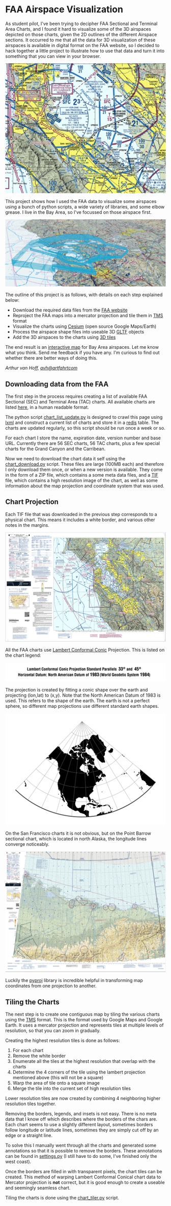 FAA Airspace Visualization
==========================

As student pilot, I've been trying to decipher FAA Sectional and Terminal Area Charts, and I found it hard to visualize some of the 3D airspaces depicted on those charts, given the 2D outlines of the different Airspace sections. It occurred to me that all the data for 3D visualization of these airspaces is available in digital format on the FAA website, so I decided to hack together a little project to illustrate how to use that data and turn it into something that you can view in your browser.

![San Francisco TAC](/imgs/San_Francisco_TAC.png)

This project shows how I used the FAA data to visualize some airspaces using a bunch of python scripts, a wide variety of libraries, and some elbow grease. I live in the Bay Area, so I've focussed on those airspace first.

![San Francisco Airspace](/imgs/SFO_airspace.png)

The outline of this project is as follows, with details on each step explained below:
* Download the required data files from the [FAA website](https://www.faa.gov/air_traffic/flight_info/aeronav/digital_products/vfr/)
* Reproject the FAA maps into a mercator projection and tile them in [TMS](https://wiki.osgeo.org/wiki/Tile_Map_Service_Specification) format
* Visualize the charts using [Cesium](https://cesiumjs.org/) (open source Google Maps/Earth)
* Process the airspace shape files into useable 3D [GLTF](https://github.com/KhronosGroup/glTF/tree/master/specification/2.0) objects
* Add the 3D airspaces to the charts using [3D tiles](https://github.com/AnalyticalGraphicsInc/3d-tiles)

The end result is an [interactive map](https://airspace.artfahrt.com/map.html) for Bay Area airspaces. Let me know what you think. Send me feedback if you have any. I'm curious to find out whether there are better ways of doing this.

*Arthur van Hoff, [avh@artfahrtcom](email:avh@artfahrt.com)*

## Downloading data from the FAA

The first step in the process requires creating a list of available FAA Sectional (SEC) and Terminal Area (TAC) charts. All available charts are listed [here](https://www.faa.gov/air_traffic/flight_info/aeronav/digital_products/vfr/), in a human readable format.

The python script [chart_list_update.py](/src/chart_list_update.py) is designed to crawl this page using [lxml](https://lxml.de) and construct a current list of charts and store it in a [redis](https://redis.io/) table. The charts are updated regularly, so this script should be run once a week or so.

For each chart I store the name, expiration date, version number and base URL. Currently there are 56 SEC charts, 56 TAC charts, plus a few special charts for the Grand Canyon and the Carribean.

Now we need to download the chart data it self using the [chart_download.py](src/chart_download.py) script. These files are large (100MB each) and therefore I only download them once, or when a new version is available. They come in the form of a ZIP file, which contains a some meta data files, and a [TIF](https://en.wikipedia.org/wiki/GeoTIFF) file, which contains a high resolution image of the chart, as well as some information about the map projection and coordinate system that was used.

## Chart Projection

Each TIF file that was downloaded in the previous step corresponds to a physical chart. This means it includes a white border, and various other notes in the margins.

![San Francisco TAC](/imgs/San_Francisco_TAC_full.png)

All the FAA charts use [Lambert Conformal Conic](https://en.wikipedia.org/wiki/Lambert_conformal_conic_projection) Projection. This is listed on the chart legend:

![Map Projection](/imgs/Map_Projection.png)

The projection is created by fitting a conic shape over the earth and projecting (lon,lat) to (x,y). Note that the North American Datum of 1983 is used. This refers to the shape of the earth. The earth is not a perfect sphere, so different map projections use different standard earth shapes.

![Conic Projection](/imgs/conic.png)

On the San Francisco charts it is not obvious, but on the Point Barrow sectional chart, which is located in north Alaska, the longitude lines converge noticeably.

![Point Barrow Sectional Chart](/imgs/Point_Barrow_SEC.png)

Luckily the [pyproj](https://pypi.org/project/pyproj/) library is incredible helpful in transforming map coordinates from one projection to another.

## Tiling the Charts

The next step is to create one contiguous map by tiling the various charts using the [TMS](https://wiki.osgeo.org/wiki/Tile_Map_Service_Specification) format. This is the format used by Google Maps and Google Earth. It uses a mercator projection and represents tiles at multiple levels of resolution, so that you can zoom in gradually.

Creating the highest resolution tiles is done as follows:

1. For each chart
1. Remove the white border
1. Enumerate all the tiles at the highest resolution that overlap with the charts
1. Determine the 4 corners of the tile using the lambert projection mentioned above (this will not be a square)
1. Warp the area of tile onto a square image
1. Merge the tile into the current set of high resolution tiles

Lower resolution tiles are now created by combining 4 neighboring higher resolution tiles together.

Removing the borders, legends, and insets is not easy. There is no meta data that I know off which describes where the borders of the chars are. Each chart seems to use a slightly different layout, sometimes borders follow longitude or latitude lines, sometimes they are simply cut off by an edge or a straight line.

To solve this I manually went through all the charts and generated some annotations so that it is possible to remove the borders. These annotations can be found in [settings.py](src/settings.py) (I still have to do some, I've finished only the west coast).

Once the borders are filled in with transparent pixels, the chart tiles can be created. This method of warping Lambert Conformal Conical chart data to Mercator projection is **not** correct, but it is good enough to create a useable and seemingly seamless chart.

Tiling the charts is done using the [chart_tiler.py](src/chart_tiler.py) script.
